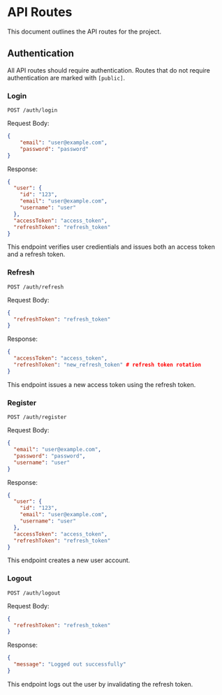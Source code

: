 # API Routes

This document outlines the API routes for the project.

## Authentication

All API routes should require authentication. Routes that do not require authentication are marked with `[public]`.

### Login

```
POST /auth/login
```

Request Body:
```json
{
    "email": "user@example.com",
    "password": "password"
}
```

Response:
```json
{
  "user": {
    "id": "123",
    "email": "user@example.com",
    "username": "user"
  },
  "accessToken": "access_token",
  "refreshToken": "refresh_token"
}
```

This endpoint verifies user credientials and issues both an access token and a refresh token.

### Refresh

```
POST /auth/refresh
```

Request Body:
```json
{
  "refreshToken": "refresh_token"
}
```

Response:
```json
{
  "accessToken": "access_token",
  "refreshToken": "new_refresh_token" # refresh token rotation
}
```

This endpoint issues a new access token using the refresh token. 

### Register

```
POST /auth/register
```

Request Body:
```json
{
  "email": "user@example.com",
  "password": "password",
  "username": "user"
}
```

Response:
```json
{
  "user": {
    "id": "123",
    "email": "user@example.com",
    "username": "user"
  },
  "accessToken": "access_token",
  "refreshToken": "refresh_token"
}
```

This endpoint creates a new user account.

### Logout

```
POST /auth/logout
```

Request Body:
```json
{
  "refreshToken": "refresh_token"
}
```

Response:
```json
{
  "message": "Logged out successfully"
}
```

This endpoint logs out the user by invalidating the refresh token.